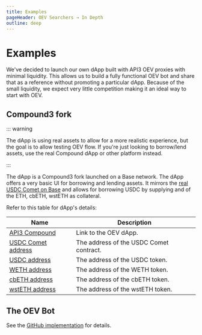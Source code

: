 ```yaml
---
title: Examples
pageHeader: OEV Searchers → In Depth
outline: deep
---
```


<PageHeader/>

# Examples

We've decided to launch our own dApp built with API3 OEV proxies with minimal
liquidity. This allows us to build a fully functional OEV bot and share that as
a reference without promoting a particular dApp. Because of the small liquidity,
we expect very little competition making it an ideal way to start with OEV.

## Compound3 fork

::: warning

The dApp is using real assets to allow for a more realistic experience, but the
goal is to allow testing OEV flow. If you're just looking to borrow/lend assets,
use the real Compound dApp or other platform instead.

:::

The dApp is a Compound3 fork launched on a Base network. The dApp offers a very
basic UI for borrowing and lending assets. It mirrors the
[real USDC Comet on Base](https://app.compound.finance/markets/usdc-basemainnet)
and allows for borrowing USDC by supplying and of the ETH, cbETH, wstETH as
collateral.

Refer to this table for dApp's details:

| Name                                                                                           | Description                             |
| ---------------------------------------------------------------------------------------------- | --------------------------------------- |
| [API3 Compound](https://oev-v1-compound.vercel.app/markets)                                    | Link to the OEV dApp.                   |
| [USDC Comet address](https://basescan.org/address/0xa193bcE4554663FECde688D5921dF38D4D41AA96)  | The address of the USDC Comet contract. |
| [USDC address](https://basescan.org/address/0x833589fCD6eDb6E08f4c7C32D4f71b54bdA02913#code)   | The address of the USDC token.          |
| [WETH address](https://basescan.org/address/0x4200000000000000000000000000000000000006#code)   | The address of the WETH token.          |
| [cbETH address](https://basescan.org/address/0x2Ae3F1Ec7F1F5012CFEab0185bfc7aa3cf0DEc22#code)  | The address of the cbETH token.         |
| [wstETH address](https://basescan.org/address/0xc1CBa3fCea344f92D9239c08C0568f6F2F0ee452#code) | The address of the wstETH token.        |

## The OEV Bot

See the [GitHub implementation](https://github.com/api3dao/oev-v1-compound-bot)
for details.
